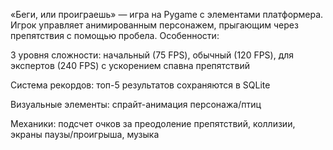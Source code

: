 «Беги, или проиграешь» — игра на Pygame с элементами платформера. Игрок управляет анимированным персонажем, прыгающим через препятствия с помощью пробела. Особенности:

3 уровня сложности: начальный (75 FPS), обычный (120 FPS), для экспертов (240 FPS) с ускорением спавна препятствий

Система рекордов: топ-5 результатов сохраняются в SQLite

Визуальные элементы: спрайт-анимация персонажа/птиц

Механики: подсчет очков за преодоление препятствий, коллизии, экраны паузы/проигрыша, музыка
